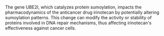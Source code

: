 The gene UBE2I, which catalyzes protein sumoylation, impacts the pharmacodynamics of the anticancer drug irinotecan by potentially altering sumoylation patterns. This change can modify the activity or stability of proteins involved in DNA repair mechanisms, thus affecting irinotecan's effectiveness against cancer cells.